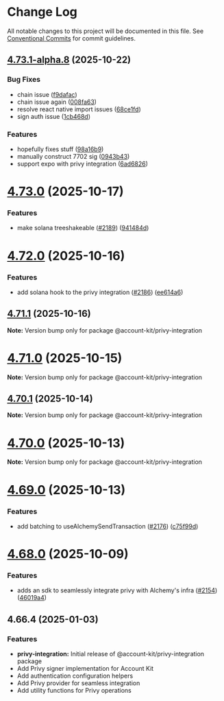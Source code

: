 # Change Log

All notable changes to this project will be documented in this file.
See [Conventional Commits](https://conventionalcommits.org) for commit guidelines.

## [4.73.1-alpha.8](https://github.com/alchemyplatform/aa-sdk/compare/v4.73.0...v4.73.1-alpha.8) (2025-10-22)

### Bug Fixes

- chain issue ([f9dafac](https://github.com/alchemyplatform/aa-sdk/commit/f9dafacbdcd0725c2a6c058a78de0fcbb2a2a2b8))
- chain issue again ([008fa63](https://github.com/alchemyplatform/aa-sdk/commit/008fa631607e75ea1e15edf2887f25b789690464))
- resolve react native import issues ([68ce1fd](https://github.com/alchemyplatform/aa-sdk/commit/68ce1fd18d8f8b87dcefa7badc047d40ffab4367))
- sign auth issue ([1cb468d](https://github.com/alchemyplatform/aa-sdk/commit/1cb468d81ee4eb2f510347c300be5bd92890c98a))

### Features

- hopefully fixes stuff ([98a16b9](https://github.com/alchemyplatform/aa-sdk/commit/98a16b9c499c85e22f07e7f5caea018a70abdfea))
- manually construct 7702 sig ([0943b43](https://github.com/alchemyplatform/aa-sdk/commit/0943b438144d01b7b8a14ba0bcce085f0bf59f4a))
- support expo with privy integration ([6ad6826](https://github.com/alchemyplatform/aa-sdk/commit/6ad6826aa688ce7a6582e4633a77dffbd59b9371))

# [4.73.0](https://github.com/alchemyplatform/aa-sdk/compare/v4.72.0...v4.73.0) (2025-10-17)

### Features

- make solana treeshakeable ([#2189](https://github.com/alchemyplatform/aa-sdk/issues/2189)) ([941484d](https://github.com/alchemyplatform/aa-sdk/commit/941484d29da7fcc8664d22f9084cfc20eb3ddacf))

# [4.72.0](https://github.com/alchemyplatform/aa-sdk/compare/v4.71.1...v4.72.0) (2025-10-16)

### Features

- add solana hook to the privy integration ([#2186](https://github.com/alchemyplatform/aa-sdk/issues/2186)) ([ee614a6](https://github.com/alchemyplatform/aa-sdk/commit/ee614a6fbccbd142ef952e60c8947bc31fd08d4e))

## [4.71.1](https://github.com/alchemyplatform/aa-sdk/compare/v4.71.0...v4.71.1) (2025-10-16)

**Note:** Version bump only for package @account-kit/privy-integration

# [4.71.0](https://github.com/alchemyplatform/aa-sdk/compare/v4.70.1...v4.71.0) (2025-10-15)

**Note:** Version bump only for package @account-kit/privy-integration

## [4.70.1](https://github.com/alchemyplatform/aa-sdk/compare/v4.70.0...v4.70.1) (2025-10-14)

**Note:** Version bump only for package @account-kit/privy-integration

# [4.70.0](https://github.com/alchemyplatform/aa-sdk/compare/v4.69.0...v4.70.0) (2025-10-13)

**Note:** Version bump only for package @account-kit/privy-integration

# [4.69.0](https://github.com/alchemyplatform/aa-sdk/compare/v4.68.0...v4.69.0) (2025-10-13)

### Features

- add batching to useAlchemySendTransaction ([#2176](https://github.com/alchemyplatform/aa-sdk/issues/2176)) ([c75f99d](https://github.com/alchemyplatform/aa-sdk/commit/c75f99d7d41a1be818819986b73d3d344741789d))

# [4.68.0](https://github.com/alchemyplatform/aa-sdk/compare/v4.67.0...v4.68.0) (2025-10-09)

### Features

- adds an sdk to seamlessly integrate privy with Alchemy's infra ([#2154](https://github.com/alchemyplatform/aa-sdk/issues/2154)) ([46019a4](https://github.com/alchemyplatform/aa-sdk/commit/46019a442750ceb0de7cc06c8f2a9abf0145f6e7))

## 4.66.4 (2025-01-03)

### Features

- **privy-integration:** Initial release of @account-kit/privy-integration package
- Add Privy signer implementation for Account Kit
- Add authentication configuration helpers
- Add Privy provider for seamless integration
- Add utility functions for Privy operations
